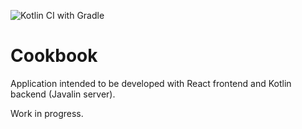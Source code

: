 ![Kotlin CI with Gradle](https://github.com/PedroDBFlores/Cookbook/workflows/Kotlin%20CI%20with%20Gradle/badge.svg)

# Cookbook

Application intended to be developed with React frontend and Kotlin backend (Javalin server).

Work in progress.
